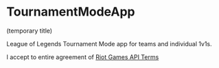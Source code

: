 # TournamentModeApp
(temporary title)

League of Legends Tournament Mode app for teams and individual 1v1s.

I accept to entire agreement of [Riot Games API Terms](https://developer.riotgames.com/terms#statement)
